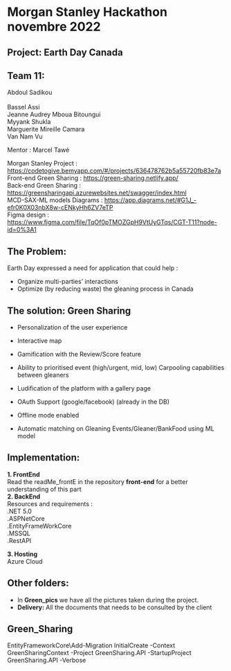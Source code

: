 # Morgan Stanley Hackathon novembre 2022
## Project: Earth Day Canada
## Team 11:
Abdoul Sadikou <br />  			
Bassel Assi  <br />
Jeanne Audrey Mboua Bitoungui <br />
Myyank Shukla <br />
Marguerite Mireille Camara <br />
Van Nam Vu <br />

Mentor : Marcel Tawé  <br />

Morgan Stanley Project : https://codetogive.bemyapp.com/#/projects/636478762b5a55720fb83e7a <br />
Front-end Green Sharing : https://green-sharing.netlify.app/ <br />
Back-end Green Sharing : https://greensharingapi.azurewebsites.net/swagger/index.html <br />
MCD-SAX-ML models Diagrams : https://app.diagrams.net/#G1J_-efr0K0X03nbX8w-cENkyHh6ZV7eTP <br />
Figma design : https://www.figma.com/file/TqOf0pTMOZGpH9VtUyGTqs/CGT-T11?node-id=0%3A1 <br />

##  The Problem: 

Earth Day expressed a need for application that could help :
* Organize multi-parties’ interactions
* Optimize (by reducing waste)  the gleaning process in Canada


## The solution: Green Sharing
* Personalization of the user experience 


* Interactive map 


* Gamification with the Review/Score  feature


* Ability to prioritised  event (high/urgent, mid, low)
Carpooling capabilities between gleaners  

* Ludification of the platform  with a gallery page 

* OAuth Support (google/facebook)  (already in the DB) 

* Offline mode enabled


* Automatic matching on Gleaning Events/Gleaner/BankFood using ML model  



## Implementation:
**1.  FrontEnd** <br /> 
Read the readMe_frontE in the repository **front-end** for a better understanding of this part  <br /> 
**2.  BackEnd**  <br /> 
Resources and requirements : <br />
.NET 5.0 <br />
.ASPNetCore <br />
.EntityFrameWorkCore <br />
.MSSQL <br />
.RestAPI <br />

**3.  Hosting**  <br /> 
Azure Cloud <br />



## Other folders:

* In **Green_pics** we have all the pictures taken during the project.
* **Delivery:** All the documents that needs to be consulted by the client











## Green_Sharing

EntityFrameworkCore\Add-Migration InitialCreate -Context GreenSharingContext -Project  GreenSharing.API -StartupProject GreenSharing.API -Verbose
